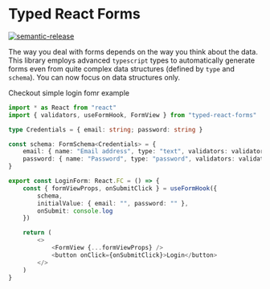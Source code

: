 # Typed React Forms

[![semantic-release](https://img.shields.io/badge/%20%20%F0%9F%93%A6%F0%9F%9A%80-semantic--release-e10079.svg)](https://github.com/semantic-release/semantic-release)

The way you deal with forms depends on the way you think about the data.
This library employs advanced `typescript` types to automatically generate forms even
from quite complex data structures (defined by `type` and `schema`).
You can now focus on data structures only.

Checkout simple login fomr example

```typescript jsx
import * as React from "react"
import { validators, useFormHook, FormView } from "typed-react-forms"

type Credentials = { email: string; password: string }

const schema: FormSchema<Credentials> = {
    email: { name: "Email address", type: "text", validators: validators.validEmail },
    password: { name: "Password", type: "password", validators: validators.validString }
}

export const LoginForm: React.FC = () => {
    const { formViewProps, onSubmitClick } = useFormHook({
        schema,
        initialValue: { email: "", password: "" },
        onSubmit: console.log
    })

    return (
        <>
            <FormView {...formViewProps} />
            <button onClick={onSubmitClick}>Login</button>
        </>
    )
}
```
